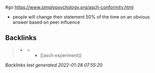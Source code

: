 #go https://www.simplypsychology.org/asch-conformity.html
-	people will change their statement 50% of the time on an obvious answer based on peer influence

## Backlinks

> - [](2021-01-11.md)
>   - -	[[asch experiment]]

_Backlinks last generated 2022-01-28 07:55:20_
